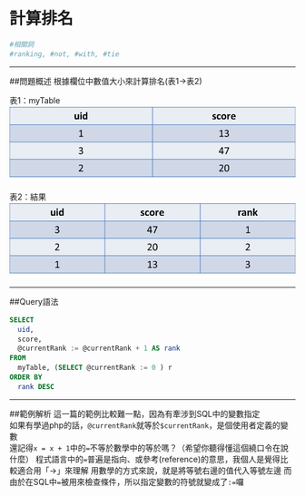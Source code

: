 # 計算排名

```bash
#相關詞
#ranking, #not, #with, #tie
```


---


##問題概述
根據欄位中數值大小來計算排名(表1→表2)


表1：myTable
![](origin_rank.png)

表2：結果
![](result_rank.png)


---


  
##Query語法

```sql
SELECT
  uid,
  score,
  @currentRank := @currentRank + 1 AS rank
FROM
  myTable, (SELECT @currentRank := 0 ) r
ORDER BY
  rank DESC
```



---

##範例解析
這一篇的範例比較難一點，因為有牽涉到SQL中的變數指定  
如果有學過php的話，`@currentRank`就等於`$currentRank`，是個使用者定義的變數  
還記得`x = x + 1`中的`=`不等於數學中的等於嗎？（希望你聽得懂這個繞口令在說什麼）
程式語言中的`=`普遍是指向、或參考(reference)的意思，我個人是覺得比較適合用「→」來理解
用數學的方式來說，就是將等號右邊的值代入等號左邊
而由於在SQL中`=`被用來檢查條件，所以指定變數的符號就變成了`:=`囉  
